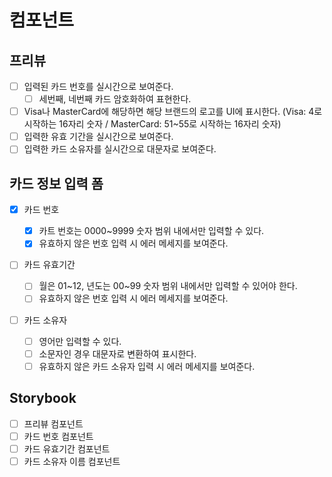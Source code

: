 # 컴포넌트

## 프리뷰

- [ ] 입력된 카드 번호를 실시간으로 보여준다.
  - [ ] 세번째, 네번째 카드 암호화하여 표현한다.
- [ ] Visa나 MasterCard에 해당하면 해당 브랜드의 로고를 UI에 표시한다. (Visa: 4로 시작하는 16자리 숫자 / MasterCard: 51~55로 시작하는 16자리 숫자)
- [ ] 입력한 유효 기간을 실시간으로 보여준다.
- [ ] 입력한 카드 소유자를 실시간으로 대문자로 보여준다.

## 카드 정보 입력 폼

- [x] 카드 번호

  - [x] 카트 번호는 0000~9999 숫자 범위 내에서만 입력할 수 있다.
  - [x] 유효하지 않은 번호 입력 시 에러 메세지를 보여준다.

- [ ] 카드 유효기간

  - [ ] 월은 01~12, 년도는 00~99 숫자 범위 내에서만 입력할 수 있어야 한다.
  - [ ] 유효하지 않은 번호 입력 시 에러 메세지를 보여준다.

- [ ] 카드 소유자
  - [ ] 영어만 입력할 수 있다.
  - [ ] 소문자인 경우 대문자로 변환하여 표시한다.
  - [ ] 유효하지 않은 카드 소유자 입력 시 에러 메세지를 보여준다.

## Storybook

- [ ] 프리뷰 컴포넌트
- [ ] 카드 번호 컴포넌트
- [ ] 카드 유효기간 컴포넌트
- [ ] 카드 소유자 이름 컴포넌트

